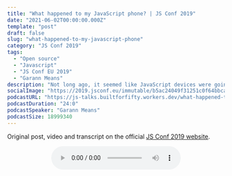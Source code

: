 ```yaml
---
title: "What happened to my JavaScript phone? | JS Conf 2019"
date: "2021-06-02T00:00:00.000Z"
template: "post"
draft: false
slug: "what-happened-to-my-javascript-phone"
category: "JS Conf 2019"
tags:
  - "Open source"
  - "Javascript"
  - "JS Conf EU 2019"
  - "Garann Means"
description: "Not long ago, it seemed like JavaScript devices were going to free JS developers from the constraints of the browser and let us control every aspect of our lives as easily as we once controlled hover menus. Though nodebots were captivating, many of us were anxious for the JS device revolution to reach a more mundane destination: our phones. And yet today the constraints of the mobile landscape look not much different from several years ago. We have the same two operating systems, the same two app stores, and same option to write a native app or push people to save what is still mostly a bookmark. How did we cover so little distance, given the enthusiasm, resources, and potential that appeared to exist, and more importantly, how close can we come to a JavaScript phone today?"
socialImage: "https://2019.jsconf.eu/immutable/b5ac24049f31251c0f64bbcaadc324f0991dc2ca/images/cms/garann-means-e4cdd1dc-1000-square.jpg"
podcastURL: "https://js-talks.builtforfifty.workers.dev/what-happened-to-my-javascript-phone.mp3"
podcastDuration: "24:0"
podcastSpeaker: "Garann Means"
podcastSize: 18999340
---
```


Original post, video and transcript on the official [JS Conf 2019 website](https://2019.jsconf.eu/garann-means/what-happened-to-my-javascript-phone.html).

<!-- End of podcast preview -->

<div style="text-align: center">
	<audio controls="controls">
		<source type="audio/mp3" src="https://js-talks.builtforfifty.workers.dev/what-happened-to-my-javascript-phone.mp3"></source>
		<p>Your browser does not support the audio element.</p>
	</audio>
</div>